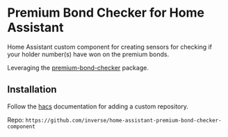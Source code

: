 # Premium Bond Checker for Home Assistant

Home Assistant custom component for creating sensors for checking if your holder number(s) have won on the premium bonds.

Leveraging the [premium-bond-checker](https://github.com/inverse/python-premium-bond-checker) package.

## Installation

Follow the [hacs](https://hacs.xyz/docs/faq/custom_repositories) documentation for adding a custom repository.

Repo: `https://github.com/inverse/home-assistant-premium-bond-checker-component`
